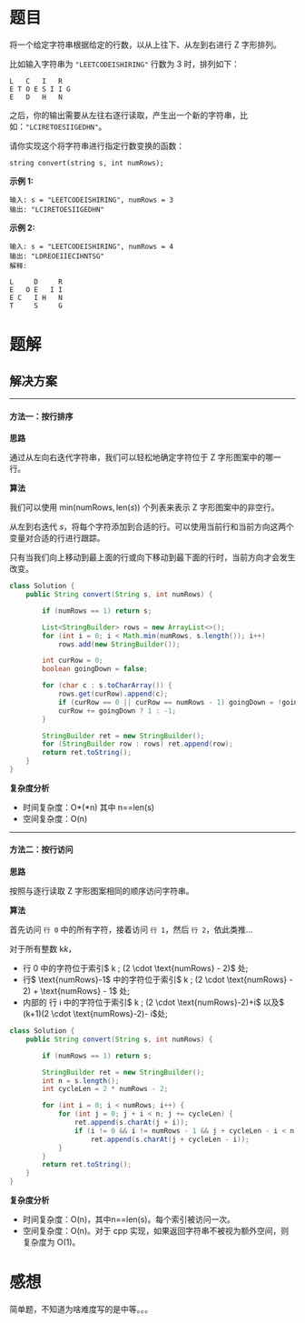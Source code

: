 # 题目

将一个给定字符串根据给定的行数，以从上往下、从左到右进行 Z 字形排列。

比如输入字符串为 `"LEETCODEISHIRING"` 行数为 3 时，排列如下：

```
L   C   I   R
E T O E S I I G
E   D   H   N
```

之后，你的输出需要从左往右逐行读取，产生出一个新的字符串，比如：`"LCIRETOESIIGEDHN"`。

请你实现这个将字符串进行指定行数变换的函数：

```
string convert(string s, int numRows);
```

**示例 1:**

```
输入: s = "LEETCODEISHIRING", numRows = 3
输出: "LCIRETOESIIGEDHN"
```

**示例 2:**

```
输入: s = "LEETCODEISHIRING", numRows = 4
输出: "LDREOEIIECIHNTSG"
解释:

L     D     R
E   O E   I I
E C   I H   N
T     S     G
```

# 题解

## 解决方案

------

#### 方法一：按行排序

**思路**

通过从左向右迭代字符串，我们可以轻松地确定字符位于 Z 字形图案中的哪一行。

**算法**

我们可以使用 $\text{min}( \text{numRows}, \text{len}(s))$ 个列表来表示 Z 字形图案中的非空行。

从左到右迭代 *s*，将每个字符添加到合适的行。可以使用当前行和当前方向这两个变量对合适的行进行跟踪。

只有当我们向上移动到最上面的行或向下移动到最下面的行时，当前方向才会发生改变。

```java
class Solution {
    public String convert(String s, int numRows) {

        if (numRows == 1) return s;

        List<StringBuilder> rows = new ArrayList<>();
        for (int i = 0; i < Math.min(numRows, s.length()); i++)
            rows.add(new StringBuilder());

        int curRow = 0;
        boolean goingDown = false;

        for (char c : s.toCharArray()) {
            rows.get(curRow).append(c);
            if (curRow == 0 || curRow == numRows - 1) goingDown = !goingDown;
            curRow += goingDown ? 1 : -1;
        }

        StringBuilder ret = new StringBuilder();
        for (StringBuilder row : rows) ret.append(row);
        return ret.toString();
    }
}
```

**复杂度分析**

- 时间复杂度：O*(*n) 其中 n==len(s)
- 空间复杂度：O(n)

------

#### 方法二：按行访问

**思路**

按照与逐行读取 Z 字形图案相同的顺序访问字符串。

**算法**

首先访问 `行 0` 中的所有字符，接着访问 `行 1`，然后 `行 2`，依此类推...

对于所有整数 k*k*，

- 行 0 中的字符位于索引$ k \; (2 \cdot \text{numRows} - 2)$ 处;
- 行$ \text{numRows}-1$ 中的字符位于索引$ k \; (2 \cdot \text{numRows} - 2) + \text{numRows} - 1$ 处;
- 内部的 行 i 中的字符位于索引$ k \; (2 \cdot \text{numRows}-2)+i$ 以及$ (k+1)(2 \cdot \text{numRows}-2)- i$处;

```java
class Solution {
    public String convert(String s, int numRows) {

        if (numRows == 1) return s;

        StringBuilder ret = new StringBuilder();
        int n = s.length();
        int cycleLen = 2 * numRows - 2;

        for (int i = 0; i < numRows; i++) {
            for (int j = 0; j + i < n; j += cycleLen) {
                ret.append(s.charAt(j + i));
                if (i != 0 && i != numRows - 1 && j + cycleLen - i < n)
                    ret.append(s.charAt(j + cycleLen - i));
            }
        }
        return ret.toString();
    }
}
```

**复杂度分析**

- 时间复杂度：O(n)，其中n==len(s)。每个索引被访问一次。
- 空间复杂度：O(n)。对于 cpp 实现，如果返回字符串不被视为额外空间，则复杂度为 O(1)。

# 感想

简单题，不知道为啥难度写的是中等。。。